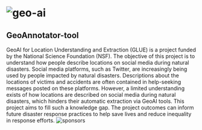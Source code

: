 # ![geo-ai](https://user-images.githubusercontent.com/42967921/153631293-f9731702-e0cd-400e-a4ae-11794169b684.PNG) 
## GeoAnnotator-tool 

 GeoAI for Location Understanding and Extraction (GLUE) is a project funded by the National Science Foundation (NSF). The objective of this project is to understand how people describe locations on social media during natural disasters. Social media platforms, such as Twitter, are increasingly being used by people impacted by natural disasters. Descriptions about the locations of victims and accidents are often contained in help-seeking messages posted on these platforms. However, a limited understanding exists of how locations are described on social media during natural disasters, which hinders their automatic extraction via GeoAI tools. This project aims to fill such a knowledge gap. The project outcomes can inform future disaster response practices to help save lives and reduce inequality in response efforts.
 ![sponsors](https://user-images.githubusercontent.com/42967921/153631211-6fbc8cf5-2ac3-4a21-9be1-d000daa4ae33.PNG)
